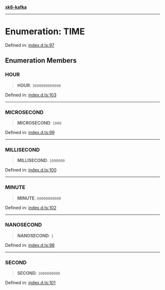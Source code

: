 [**xk6-kafka**](../README.md)

---

# Enumeration: TIME

Defined in: [index.d.ts:97](https://github.com/mostafa/xk6-kafka/blob/main/api-docs/index.d.ts#L97)

## Enumeration Members

### HOUR

> **HOUR**: `3600000000000`

Defined in: [index.d.ts:103](https://github.com/mostafa/xk6-kafka/blob/main/api-docs/index.d.ts#L103)

---

### MICROSECOND

> **MICROSECOND**: `1000`

Defined in: [index.d.ts:99](https://github.com/mostafa/xk6-kafka/blob/main/api-docs/index.d.ts#L99)

---

### MILLISECOND

> **MILLISECOND**: `1000000`

Defined in: [index.d.ts:100](https://github.com/mostafa/xk6-kafka/blob/main/api-docs/index.d.ts#L100)

---

### MINUTE

> **MINUTE**: `60000000000`

Defined in: [index.d.ts:102](https://github.com/mostafa/xk6-kafka/blob/main/api-docs/index.d.ts#L102)

---

### NANOSECOND

> **NANOSECOND**: `1`

Defined in: [index.d.ts:98](https://github.com/mostafa/xk6-kafka/blob/main/api-docs/index.d.ts#L98)

---

### SECOND

> **SECOND**: `1000000000`

Defined in: [index.d.ts:101](https://github.com/mostafa/xk6-kafka/blob/main/api-docs/index.d.ts#L101)
